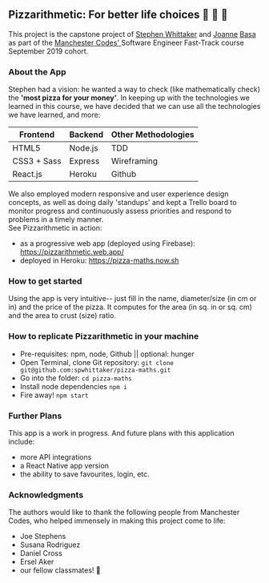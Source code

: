 
## Pizzarithmetic: For better life choices :pizza: :pizza: :pizza:
This project is the capstone project of [Stephen Whittaker](https://github.com/spwhittaker) and [Joanne](https://github.com/joannebasa) [Basa](https://joannebasa.com/) as part of the [Manchester Codes' ](https://www.manchestercodes.com/) Software Engineer Fast-Track course September 2019 cohort.

### About the App
Stephen had a vision: he wanted a way to check (like mathematically check) the **'most pizza for your money'**. In keeping up with the technologies we learned in this course, we have decided that we can use all the technologies we have learned, and more:

**Frontend** | **Backend** | **Other Methodologies** 
------------ | ------------- | -----------
HTML5 | Node.js | TDD
CSS3 + Sass | Express | Wireframing
React.js | Heroku  | Github

We also employed modern responsive and user experience design concepts, as well as doing daily 'standups' and kept a Trello board to monitor progress and continuously assess priorities and respond to problems in a timely manner.  
See Pizzarithmetic in action:
+ as a progressive web app (deployed using Firebase): https://pizzarithmetic.web.app/
+ deployed in Heroku: https://pizza-maths.now.sh

### How to get started

Using the app is very intuitive-- just fill in the name, diameter/size (in cm or in) and the price of the pizza. It computes for the area (in sq. in or sq. cm) and the area to crust (size) ratio. 

### How to replicate Pizzarithmetic in your machine
* Pre-requisites: npm, node, Github || optional: hunger
* Open Terminal, clone Git repository: ```git clone git@github.com:spwhittaker/pizza-maths.git```
* Go into the folder: ```cd pizza-maths```
* Install node dependencies ```npm i```
* Fire away! ```npm start```

### Further Plans
This app is a work in progress. And future plans with this application include:
* more API integrations
* a React Native app version
* the ability to save favourites, login, etc.

### Acknowledgments
The authors would like to thank the following people from Manchester Codes, who helped immensely in making this project come to life:
* Joe Stephens
* Susana Rodriguez
* Daniel Cross
* Ersel Aker
* our fellow classmates! :vulcan_salute:
